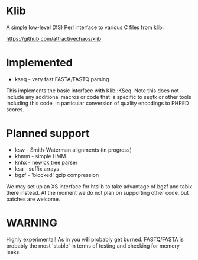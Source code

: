 # Klib

A simple low-level (XS) Perl interface to various C files from klib:

https://github.com/attractivechaos/klib

# Implemented

* kseq - very fast FASTA/FASTQ parsing

This implements the basic interface with Klib::KSeq. Note this does not include
any additional macros or code that is specific to seqtk or other tools including
this code, in particular conversion of quality encodings to PHRED scores.

# Planned support

* ksw - Smith-Waterman alignments (in progress)
* khmm - simple HMM
* knhx - newick tree parser
* ksa - suffix arrays
* bgzf - 'blocked' gzip compression

We may set up an XS interface for htslib to take advantage of bgzf and tabix
there instead.  At the moment we do not plan on supporting other code, but
patches are welcome.

# WARNING

Highly experimental! As in you will probably get burned. FASTQ/FASTA is probably
the most 'stable' in terms of testing and checking for memory leaks.
